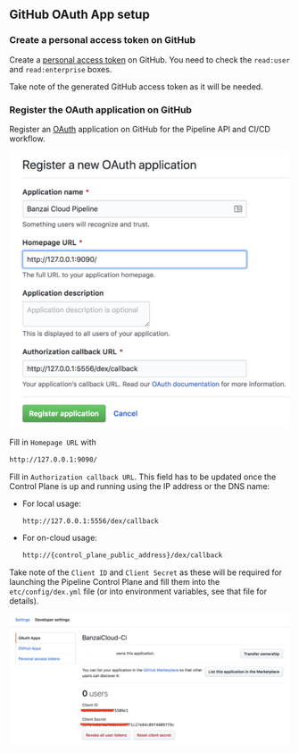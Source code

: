 ## GitHub OAuth App setup

### Create a personal access token on GitHub

Create a [personal access token](https://help.github.com/articles/creating-a-personal-access-token-for-the-command-line/) on GitHub. You need to check the `read:user` and `read:enterprise` boxes.

Take note of the generated GitHub access token as it will be needed.

### Register the OAuth application on GitHub

Register an [OAuth](https://developer.github.com/apps/building-integrations/setting-up-and-registering-oauth-apps/registering-oauth-apps/) application on GitHub for the Pipeline API and CI/CD workflow.

![github oauth app reg](images/GithubOAuthAppReg.png)

Fill in `Homepage URL` with 

```bash
http://127.0.0.1:9090/
```

Fill in `Authorization callback URL`. This field has to be updated once the Control Plane is up and running using the IP address or the DNS name:

- For local usage:
    ```bash
    http://127.0.0.1:5556/dex/callback
    ```

- For on-cloud usage:
    ```bash
    http://{control_plane_public_address}/dex/callback
    ```

Take note of the `Client ID` and `Client Secret` as these will be required for launching the Pipeline Control Plane and fill them into the `etc/config/dex.yml` file (or into environment variables, see that file for details).

![github oauth app id](images/GithubOAuthAppId.png)
